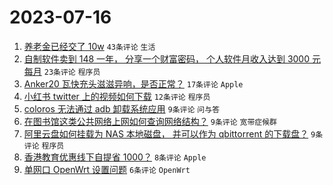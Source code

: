 # 2023-07-16

1. [养老金已经交了 10w](https://www.v2ex.com/t/957087) `43条评论` `生活`
1. [自制软件卖到 148 一年， 分享一个财富密码， 个人软件月收入达到 3000 元每月](https://www.v2ex.com/t/957105) `23条评论` `程序员`
1. [Anker20 瓦快充头滋滋异响，是否正常？](https://www.v2ex.com/t/957084) `17条评论` `Apple`
1. [小红书 twitter 上的视频如何下载](https://www.v2ex.com/t/957096) `12条评论` `程序员`
1. [coloros 无法通过 adb 卸载系统应用](https://www.v2ex.com/t/957108) `9条评论` `问与答`
1. [在图书馆这类公共网络上网如何查询网络结构？](https://www.v2ex.com/t/957104) `9条评论` `宽带症候群`
1. [阿里云盘如何挂载为 NAS 本地磁盘， 并可以作为 qbittorrent 的下载盘？](https://www.v2ex.com/t/957095) `9条评论` `程序员`
1. [香港教育优惠线下自提省 1000？](https://www.v2ex.com/t/957097) `8条评论` `Apple`
1. [单网口 OpenWrt 设置问题](https://www.v2ex.com/t/957094) `6条评论` `OpenWrt`
